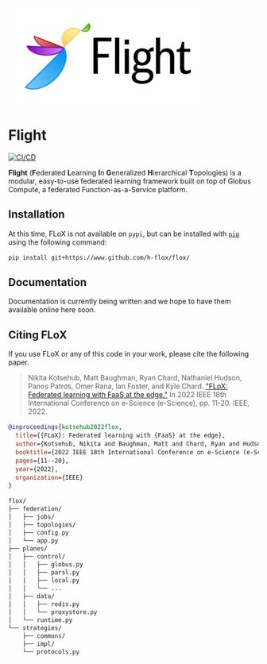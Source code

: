 <img src="docs/graphics/flight-logo.png" style="max-width: 400px;">

# Flight
[![CI/CD](https://github.com/h-flox/flox/actions/workflows/ci.yaml/badge.svg?branch=flight-refactor)](https://github.com/h-flox/flox/actions/workflows/ci.yaml)

**Flight** (**F**ederated **L**earning **I**n **G**eneralized **H**ierarchical **T**opologies)
is a modular, easy-to-use federated learning framework built on top of Globus Compute,
a federated Function-as-a-Service platform.

## Installation

At this time, FLoX is not available on `pypi`, but can be installed with [`pip`](https://pip.pypa.io/en/stable)
using the following command:

```bash
pip install git+https://www.github.com/h-flox/flox/
```

## Documentation

Documentation is currently being written and we hope to have them available online here soon.

## Citing FLoX

If you use FLoX or any of this code in your work, please cite the following paper.
> Nikita Kotsehub, Matt Baughman, Ryan Chard, Nathaniel Hudson, Panos Patros, Omer Rana,
> Ian Foster, and Kyle Chard.
> ["FLoX: Federated learning with FaaS at the edge."](https://ieeexplore.ieee.org/document/9973578)
> In 2022 IEEE 18th International Conference on e-Science (e-Science), pp. 11-20. IEEE, 2022.

```bibtex
@inproceedings{kotsehub2022flox,
  title={{FLoX}: Federated learning with {FaaS} at the edge},
  author={Kotsehub, Nikita and Baughman, Matt and Chard, Ryan and Hudson, Nathaniel and Patros, Panos and Rana, Omer and Foster, Ian and Chard, Kyle},
  booktitle={2022 IEEE 18th International Conference on e-Science (e-Science)},
  pages={11--20},
  year={2022},
  organization={IEEE}
}
```

```
flox/
├── federation/
│   ├── jobs/
│   ├── topologies/
│   ├── config.py
│   └── app.py
├── planes/
│   ├── control/
│   │   ├── globus.py
│   │   ├── parsl.py
│   │   ├── local.py
│   │   └── ...
│   ├── data/
│   │   ├── redis.py
│   │   └── proxystore.py
│   └── runtime.py
└── strategies/
    ├── commons/
    ├── impl/
    └── protocols.py
```
